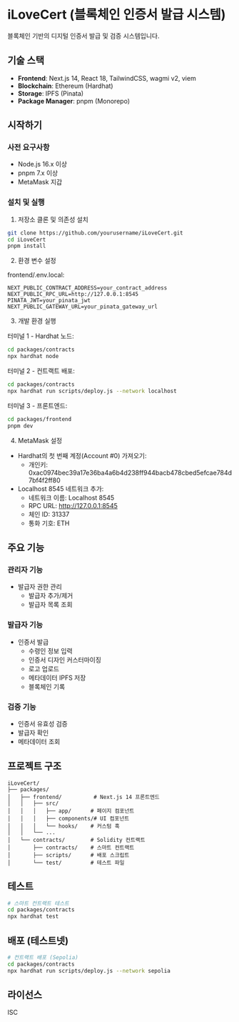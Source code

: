 # iLoveCert (블록체인 인증서 발급 시스템)

블록체인 기반의 디지털 인증서 발급 및 검증 시스템입니다.

## 기술 스택

- **Frontend**: Next.js 14, React 18, TailwindCSS, wagmi v2, viem
- **Blockchain**: Ethereum (Hardhat)
- **Storage**: IPFS (Pinata)
- **Package Manager**: pnpm (Monorepo)

## 시작하기

### 사전 요구사항

- Node.js 16.x 이상
- pnpm 7.x 이상
- MetaMask 지갑

### 설치 및 실행

1. 저장소 클론 및 의존성 설치
```bash
git clone https://github.com/yourusername/iLoveCert.git
cd iLoveCert
pnpm install
```

2. 환경 변수 설정

frontend/.env.local:
```plaintext
NEXT_PUBLIC_CONTRACT_ADDRESS=your_contract_address
NEXT_PUBLIC_RPC_URL=http://127.0.0.1:8545
PINATA_JWT=your_pinata_jwt
NEXT_PUBLIC_GATEWAY_URL=your_pinata_gateway_url
```

3. 개발 환경 실행

터미널 1 - Hardhat 노드:
```bash
cd packages/contracts
npx hardhat node
```

터미널 2 - 컨트랙트 배포:
```bash
cd packages/contracts
npx hardhat run scripts/deploy.js --network localhost
```

터미널 3 - 프론트엔드:
```bash
cd packages/frontend
pnpm dev
```

4. MetaMask 설정
- Hardhat의 첫 번째 계정(Account #0) 가져오기:
  - 개인키: 0xac0974bec39a17e36ba4a6b4d238ff944bacb478cbed5efcae784d7bf4f2ff80
- Localhost 8545 네트워크 추가:
  - 네트워크 이름: Localhost 8545
  - RPC URL: http://127.0.0.1:8545
  - 체인 ID: 31337
  - 통화 기호: ETH

## 주요 기능

### 관리자 기능
- 발급자 권한 관리
  - 발급자 추가/제거
  - 발급자 목록 조회

### 발급자 기능
- 인증서 발급
  - 수령인 정보 입력
  - 인증서 디자인 커스터마이징
  - 로고 업로드
  - 메타데이터 IPFS 저장
  - 블록체인 기록

### 검증 기능
- 인증서 유효성 검증
- 발급자 확인
- 메타데이터 조회

## 프로젝트 구조

```
iLoveCert/
├── packages/
│   ├── frontend/          # Next.js 14 프론트엔드
│   │   ├── src/
│   │   │   ├── app/      # 페이지 컴포넌트
│   │   │   ├── components/# UI 컴포넌트
│   │   │   └── hooks/    # 커스텀 훅
│   │   └── ...
│   └── contracts/        # Solidity 컨트랙트
│       ├── contracts/    # 스마트 컨트랙트
│       ├── scripts/      # 배포 스크립트
│       └── test/         # 테스트 파일
```

## 테스트

```bash
# 스마트 컨트랙트 테스트
cd packages/contracts
npx hardhat test
```

## 배포 (테스트넷)

```bash
# 컨트랙트 배포 (Sepolia)
cd packages/contracts
npx hardhat run scripts/deploy.js --network sepolia
```

## 라이선스

ISC